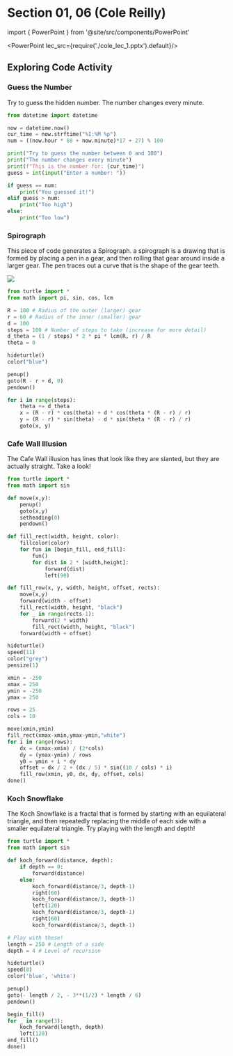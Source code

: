 # Section 01, 06 (Cole Reilly)

import { PowerPoint } from '@site/src/components/PowerPoint'

<PowerPoint lec_src={require('./cole_lec_1.pptx').default}/>

## Exploring Code Activity

### Guess the Number

Try to guess the hidden number. The number changes every minute.

```py live_py title=Guess_the_number
from datetime import datetime

now = datetime.now()
cur_time = now.strftime("%I:%M %p")
num = ((now.hour * 60 + now.minute)*17 + 27) % 100

print("Try to guess the number between 0 and 100")
print("The number changes every minute")
print(f"This is the number for: {cur_time}")
guess = int(input("Enter a number: "))

if guess == num:
    print("You guessed it!")
elif guess > num:
    print("Too high")
else:
    print("Too low")
```

### Spirograph

This piece of code generates a Spirograph. a spirograph is a drawing that is formed by placing a pen in a gear, and then
rolling that gear around inside a larger gear. The pen traces out a curve that is the shape of the gear teeth.

<img src='https://upload.wikimedia.org/wikipedia/commons/c/c1/Spiograph_Animation.gif' style={{width:200}}/>

```py live_py title=Spirograph
from turtle import *
from math import pi, sin, cos, lcm

R = 100 # Radius of the outer (larger) gear
r = 60 # Radius of the inner (smaller) gear
d = 100
steps = 100 # Number of steps to take (increase for more detail)
d_theta = (1 / steps) * 2 * pi * lcm(R, r) / R
theta = 0

hideturtle()
color("blue")

penup()
goto(R - r + d, 0)
pendown()

for i in range(steps):
    theta += d_theta
    x = (R - r) * cos(theta) + d * cos(theta * (R - r) / r)
    y = (R - r) * sin(theta) - d * sin(theta * (R - r) / r)
    goto(x, y)
```

### Cafe Wall Illusion

The Cafe Wall illusion has lines that look like they are slanted, but they are actually straight. Take a look!

```py live_py title=Cafe_Wall_Illusion
from turtle import *
from math import sin

def move(x,y):
    penup()
    goto(x,y)
    setheading(0)
    pendown()

def fill_rect(width, height, color):
    fillcolor(color)
    for fun in [begin_fill, end_fill]:
        fun()
        for dist in 2 * [width,height]:
            forward(dist)
            left(90)

def fill_row(x, y, width, height, offset, rects):
    move(x,y)
    forward(width - offset)
    fill_rect(width, height, "black")
    for _ in range(rects-1):
        forward(2 * width)
        fill_rect(width, height, "black")
    forward(width + offset)

hideturtle()
speed(11)
color("grey")
pensize(1)

xmin = -250
xmax = 250
ymin = -250
ymax = 250

rows = 25
cols = 10

move(xmin,ymin)
fill_rect(xmax-xmin,ymax-ymin,"white")
for i in range(rows):
    dx = (xmax-xmin) / (2*cols)
    dy = (ymax-ymin) / rows
    y0 = ymin + i * dy
    offset = dx / 2 + (dx / 5) * sin((10 / cols) * i)
    fill_row(xmin, y0, dx, dy, offset, cols)
done()
```

### Koch Snowflake

The Koch Snowflake is a fractal that is formed by starting with an equilateral triangle, and then repeatedly
replacing the middle of each side with a smaller equilateral triangle. Try playing with the length and depth!

```py live_py title=Koch_Snowflake
from turtle import *
from math import sin

def koch_forward(distance, depth):
    if depth == 0:
        forward(distance)
    else:
        koch_forward(distance/3, depth-1)
        right(60)
        koch_forward(distance/3, depth-1)
        left(120)
        koch_forward(distance/3, depth-1)
        right(60)
        koch_forward(distance/3, depth-1)

# Play with these!
length = 250 # Length of a side
depth = 4 # Level of recursion

hideturtle()
speed(8)
color('blue', 'white')

penup()
goto(- length / 2, - 3**(1/2) * length / 6)
pendown()

begin_fill()
for _ in range(3):
    koch_forward(length, depth)
    left(120)
end_fill()
done()
```